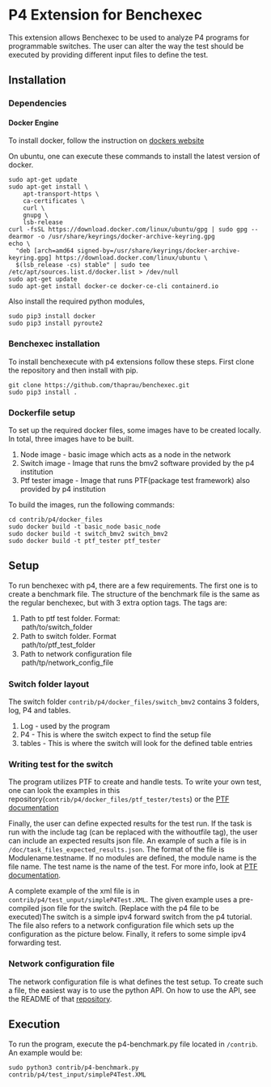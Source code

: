 <!-- PDX-FileCopyrightText: 2020-2021 CASTOR Software Research Centre
<https://www.castor.kth.se/>
SPDX-FileCopyrightText: 2020-2021 Johan Paulsson

SPDX-License-Identifier: Apache-2.0 -->

# P4 Extension for Benchexec
This extension allows Benchexec to be used to analyze P4 programs for programmable switches. The user can alter the way the test should
be executed by providing different input files to define the test.

## Installation

### Dependencies
#### Docker Engine
To install docker, follow the instruction on [dockers website](https://docs.docker.com/engine/install/)

On ubuntu, one can execute these commands to install the latest version of docker.
```
sudo apt-get update
sudo apt-get install \
    apt-transport-https \
    ca-certificates \
    curl \
    gnupg \
    lsb-release
curl -fsSL https://download.docker.com/linux/ubuntu/gpg | sudo gpg --dearmor -o /usr/share/keyrings/docker-archive-keyring.gpg
echo \
  "deb [arch=amd64 signed-by=/usr/share/keyrings/docker-archive-keyring.gpg] https://download.docker.com/linux/ubuntu \
  $(lsb_release -cs) stable" | sudo tee /etc/apt/sources.list.d/docker.list > /dev/null
sudo apt-get update
sudo apt-get install docker-ce docker-ce-cli containerd.io
```

Also install the required python modules,

```
sudo pip3 install docker
sudo pip3 install pyroute2
```

### Benchexec installation

To install benchexecute with p4 extensions follow these steps. First clone the repository and then install with pip. 

```
git clone https://github.com/thaprau/benchexec.git
sudo pip3 install .
```

### Dockerfile setup
To set up the required docker files, some images have to be created locally. In total, three images have to be built.
1. Node image - basic image which acts as a node in the network
2. Switch image - Image that runs the bmv2 software provided by the p4 institution
3. Ptf tester image - Image that runs PTF(package test framework) also provided by p4 institution

To build the images, run the following commands:

```
cd contrib/p4/docker_files
sudo docker build -t basic_node basic_node
sudo docker build -t switch_bmv2 switch_bmv2
sudo docker build -t ptf_tester ptf_tester
```

## Setup

To run benchexec with p4, there are a few requirements. The first one is to create a benchmark file. The structure of the benchmark file is the same as the regular benchexec, but with 3 extra option tags. The tags are:

1.    Path to ptf test folder. Format: <option name="switch_folder">path/to/switch_folder</option>
2.    Path to switch folder. Format <option name="ptf_test_folder">path/to/ptf_test_folder</option>
3.    Path to network configuration file <option name="network_config">path/tp/network_config_file</option>

### Switch folder layout
The switch folder `contrib/p4/docker_files/switch_bmv2` contains 3 folders, log, P4 and tables.

1. Log - used by the program
2. P4 - This is where the switch expect to find the setup file
3. tables - This is where the switch will look for the defined table entries

### Writing test for the switch
The program utilizes PTF to create and handle tests. To write your own test, one can look the examples in this repository(`contrib/p4/docker_files/ptf_tester/tests`) or the [PTF documentation](https://github.com/p4lang/ptf)

Finally, the user can define expected results for the test run. If the task is run with the include tag (can be replaced with the withoutfile tag), the user can include an expected results json file. An example of such a file is in `/doc/task_files_expected_results.json`. The format of the file is Modulename.testname. If no modules are defined, the module name is the file name. The test name is the name of the test. For more info, look at [PTF documentation](https://github.com/p4lang/ptf).

A complete example of the xml file is in `contrib/p4/test_unput/simpleP4Test.XML`. The given example uses a pre-compiled json file for the switch. (Replace with the p4 file to be executed)The switch is a simple ipv4 forward switch from the p4 tutorial. The file also refers to a network configuration file which sets up the configuration as the picture below. Finally, it refers to some simple ipv4 forwarding test.


### Network configuration file

The network configuration file is what defines the test setup. To create such a file, the easiest way is to use the python API. On how to use the API, see the README of that [repository](https://github.com/thaprau/p4_bench_api).

## Execution

To run the program, execute the p4-benchmark.py file located in `/contrib`. An example would be:

```
sudo python3 contrib/p4-benchmark.py contrib/p4/test_input/simpleP4Test.XML
```



